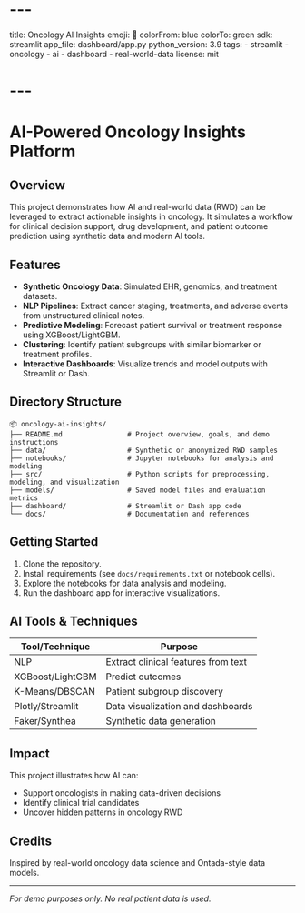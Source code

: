 # ---
title: Oncology AI Insights
emoji: 🧬
colorFrom: blue
colorTo: green
sdk: streamlit
app_file: dashboard/app.py
python_version: 3.9
tags:
	- streamlit
	- oncology
	- ai
	- dashboard
	- real-world-data
license: mit
# ---
# AI-Powered Oncology Insights Platform

## Overview
This project demonstrates how AI and real-world data (RWD) can be leveraged to extract actionable insights in oncology. It simulates a workflow for clinical decision support, drug development, and patient outcome prediction using synthetic data and modern AI tools.

## Features
- **Synthetic Oncology Data**: Simulated EHR, genomics, and treatment datasets.
- **NLP Pipelines**: Extract cancer staging, treatments, and adverse events from unstructured clinical notes.
- **Predictive Modeling**: Forecast patient survival or treatment response using XGBoost/LightGBM.
- **Clustering**: Identify patient subgroups with similar biomarker or treatment profiles.
- **Interactive Dashboards**: Visualize trends and model outputs with Streamlit or Dash.

## Directory Structure
```
📦 oncology-ai-insights/
├── README.md                # Project overview, goals, and demo instructions
├── data/                    # Synthetic or anonymized RWD samples
├── notebooks/               # Jupyter notebooks for analysis and modeling
├── src/                     # Python scripts for preprocessing, modeling, and visualization
├── models/                  # Saved model files and evaluation metrics
├── dashboard/               # Streamlit or Dash app code
└── docs/                    # Documentation and references
```

## Getting Started
1. Clone the repository.
2. Install requirements (see `docs/requirements.txt` or notebook cells).
3. Explore the notebooks for data analysis and modeling.
4. Run the dashboard app for interactive visualizations.

## AI Tools & Techniques
| Tool/Technique        | Purpose                                                                 |
|----------------------|-------------------------------------------------------------------------|
| NLP                  | Extract clinical features from text                                      |
| XGBoost/LightGBM     | Predict outcomes                                                        |
| K-Means/DBSCAN       | Patient subgroup discovery                                              |
| Plotly/Streamlit     | Data visualization and dashboards                                       |
| Faker/Synthea        | Synthetic data generation                                               |

## Impact
This project illustrates how AI can:
- Support oncologists in making data-driven decisions
- Identify clinical trial candidates
- Uncover hidden patterns in oncology RWD

## Credits
Inspired by real-world oncology data science and Ontada-style data models.

---

*For demo purposes only. No real patient data is used.*
